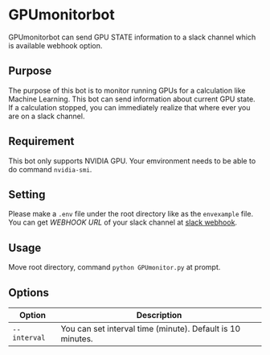 # GPUmonitorbot

GPUmonitorbot can send GPU STATE information to a slack channel which is available webhook option.

## Purpose

The purpose of this bot is to monitor running GPUs for a calculation like Machine Learning. This bot can send information about current GPU state. If a calculation stopped, you can immediately realize that where ever you are on a slack channel.

## Requirement

This bot only supports NVIDIA GPU. Your emvironment needs to be able to do command `nvidia-smi`.

## Setting

Please make a `.env` file under the root directory like as the `envexample` file. You can get *WEBHOOK URL* of your slack channel  at [slack webhook](https://gpumonitor.slack.com/apps). 

## Usage

Move root directory, command `python GPUmonitor.py` at prompt.

## Options

| Option | Description |
| ----------- | ----------- |
| `--interval` | You can set interval time (minute). Default is 10 minutes. |